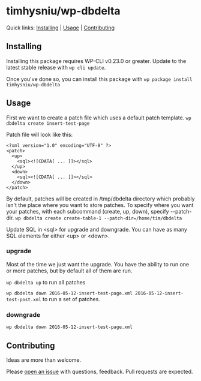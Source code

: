 timhysniu/wp-dbdelta
======================


Quick links: [Installing](#installing) | [Usage](#usage) | [Contributing](#contributing)

## Installing

Installing this package requires WP-CLI v0.23.0 or greater. Update to the latest stable release with `wp cli update`.

Once you've done so, you can install this package with `wp package install timhysniu/wp-dbdelta`

## Usage

First we want to create a patch file which uses a default patch template. 
`wp dbdelta create insert-test-page`

Patch file will look like this:
```
<?xml version="1.0" encoding="UTF-8" ?>
<patch>
  <up>
    <sql><![CDATA[ ... ]]></sql>
  </up>
  <down>
    <sql><![CDATA[ ... ]]></sql>
  </down>
</patch>
```

By default, patches will be created in /tmp/dbdelta directory which probably isn't the place where you want to store patches.
To specify where you want your patches, with each subcommand (create, up, down), specify --patch-dir.
`wp dbdelta create create-table-1 --patch-dir=/home/tim/dbdelta`

Update SQL in &lt;sql&gt; for upgrade and downgrade. You can have as many SQL elements for either &lt;up&gt; or &lt;down&gt;.

### upgrade
Most of the time we just want the upgrade. 
You have the ability to run one or more patches, but by default all of them are run.

`wp dbdelta up` to run all patches

`wp dbdelta down 2016-05-12-insert-test-page.xml 2016-05-12-insert-test-post.xml` to run a set of patches.

### downgrade
`wp dbdelta down 2016-05-12-insert-test-page.xml`

## Contributing

Ideas are more than welcome.

Please [open an issue](https://github.com/timhysniu/wp-dbdelta/issues) with questions, feedback. Pull requests are expected.

